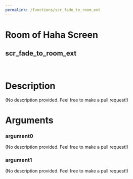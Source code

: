 ```yaml
---
permalink: /functions/scr_fade_to_room_ext
---
```

# Room of Haha Screen  
## scr_fade_to_room_ext  
&nbsp;  
# Description  
(No description provided. Feel free to make a pull request!) 
&nbsp;  
# Arguments
### argument0
(No description provided. Feel free to make a pull request!)
&nbsp;  
### argument1
(No description provided. Feel free to make a pull request!)
&nbsp;  


